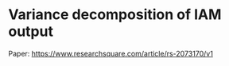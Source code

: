 # Variance decomposition of IAM output

Paper: https://www.researchsquare.com/article/rs-2073170/v1
